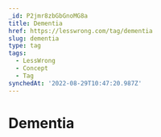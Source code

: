 ```yaml
---
_id: P2jmr8zbGbGnoMG8a
title: Dementia
href: https://lesswrong.com/tag/dementia
slug: dementia
type: tag
tags:
  - LessWrong
  - Concept
  - Tag
synchedAt: '2022-08-29T10:47:20.987Z'
---
```

# Dementia

